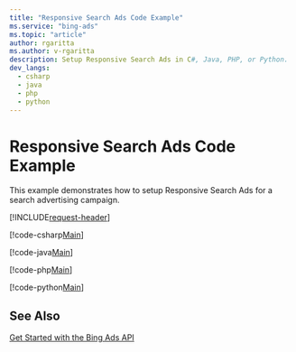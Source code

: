 ```yaml
---
title: "Responsive Search Ads Code Example"
ms.service: "bing-ads"
ms.topic: "article"
author: rgaritta
ms.author: v-rgaritta
description: Setup Responsive Search Ads in C#, Java, PHP, or Python.
dev_langs:
  - csharp
  - java
  - php
  - python
---
```

# Responsive Search Ads Code Example
This example demonstrates how to setup Responsive Search Ads for a search advertising campaign.

[!INCLUDE[request-header](./includes/code-tips.md)]

[!code-csharp[Main](../../../BingAds-dotNet-SDK/examples/BingAdsExamples/BingAdsExamplesLibrary/v13/ResponsiveSearchAds.cs)]

[!code-java[Main](../../../BingAds-Java-SDK/examples/BingAdsDesktopApp/src/main/java/com/microsoft/bingads/examples/v13/ResponsiveSearchAds.java)]

[!code-php[Main](../../../BingAds-PHP-SDK/samples/V13/ResponsiveSearchAds.php)]

[!code-python[Main](../../../BingAds-Python-SDK/examples/v13/responsive_search_ads.py)]

## See Also
[Get Started with the Bing Ads API](get-started.md)  
